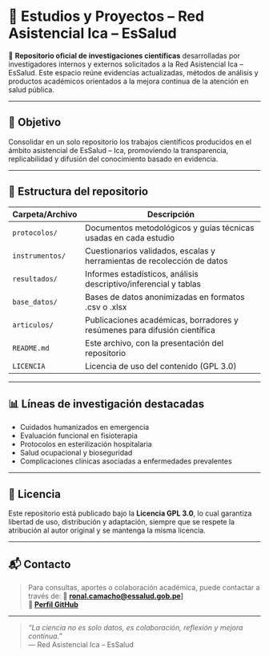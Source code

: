 # 🧠 Estudios y Proyectos – Red Asistencial Ica – EsSalud

📍 **Repositorio oficial de investigaciones científicas** desarrolladas por investigadores internos y externos solicitados a la Red Asistencial Ica – EsSalud. Este espacio reúne evidencias actualizadas, métodos de análisis y productos académicos orientados a la mejora continua de la atención en salud pública.

---

## 📌 Objetivo

Consolidar en un solo repositorio los trabajos científicos producidos en el ámbito asistencial de EsSalud – Ica, promoviendo la transparencia, replicabilidad y difusión del conocimiento basado en evidencia.

---

## 📁 Estructura del repositorio

| Carpeta/Archivo     | Descripción                                                                 |
|---------------------|-----------------------------------------------------------------------------|
| `protocolos/`       | Documentos metodológicos y guías técnicas usadas en cada estudio            |
| `instrumentos/`     | Cuestionarios validados, escalas y herramientas de recolección de datos     |
| `resultados/`       | Informes estadísticos, análisis descriptivo/inferencial y tablas            |
| `base_datos/`       | Bases de datos anonimizadas en formatos .csv o .xlsx                        |
| `articulos/`        | Publicaciones académicas, borradores y resúmenes para difusión científica   |
| `README.md`         | Este archivo, con la presentación del repositorio                          |
| `LICENCIA`          | Licencia de uso del contenido (GPL 3.0)                                     |

---

## 📊 Líneas de investigación destacadas

- Cuidados humanizados en emergencia
- Evaluación funcional en fisioterapia
- Protocolos en esterilización hospitalaria
- Salud ocupacional y bioseguridad
- Complicaciones clínicas asociadas a enfermedades prevalentes

---

## 🔐 Licencia

Este repositorio está publicado bajo la **Licencia GPL 3.0**, lo cual garantiza libertad de uso, distribución y adaptación, siempre que se respete la atribución al autor original y se mantenga la misma licencia.

---

## 📬 Contacto

> Para consultas, aportes o colaboración académica, puede contactar a través de:
> **📧 ronal.camacho@essalud.gob.pe]**  
> **🔗 [Perfil GitHub](https://github.com/Ronal-Camacho)**

---

> _“La ciencia no es solo datos, es colaboración, reflexión y mejora continua.”_  
> — Red Asistencial Ica – EsSalud
